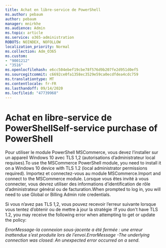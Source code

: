 ```yaml
---
title: Achat en libre-service de PowerShell
ms.author: pebaum
author: pebaum
manager: mnirkhe
ms.audience: Admin
ms.topic: article
ms.service: o365-administration
ROBOTS: NOINDEX, NOFOLLOW
localization_priority: Normal
ms.collection: Adm_O365
ms.custom:
- "9001212"
- "3516"
ms.openlocfilehash: e6cc504ebef19cbe78f576d9b207fe2d951d0ef5
ms.sourcegitcommit: c6692ce0fa1358ec3529e59ca0ecdfdea4cdc759
ms.translationtype: MT
ms.contentlocale: fr-FR
ms.lasthandoff: 09/14/2020
ms.locfileid: "47739968"
---
```

# <a name="self-service-purchase-of-powershell"></a><span data-ttu-id="2f7a9-102">Achat en libre-service de PowerShell</span><span class="sxs-lookup"><span data-stu-id="2f7a9-102">Self-service purchase of PowerShell</span></span>

<span data-ttu-id="2f7a9-103">Pour utiliser le module PowerShell MSCommerce, vous devez l’installer sur un appareil Windows 10 avec TLS 1,2 (autorisations d’administrateur local requises).</span><span class="sxs-lookup"><span data-stu-id="2f7a9-103">To use the MSCommerce PowerShell module, you need to install it on a Windows 10 device with TLS 1.2 (local administrator permissions required).</span></span>  <span data-ttu-id="2f7a9-104">Importez et connectez-vous au module MSCommerce.</span><span class="sxs-lookup"><span data-stu-id="2f7a9-104">Import and connect to the MSCommerce module.</span></span>  <span data-ttu-id="2f7a9-105">Lorsque vous êtes invité à vous connecter, vous devrez utiliser des informations d’identification de rôle d’administrateur général ou de facturation.</span><span class="sxs-lookup"><span data-stu-id="2f7a9-105">When prompted to log in, you will need to use Global or Billing Admin role credentials.</span></span>  

<span data-ttu-id="2f7a9-106">Si vous n’avez pas TLS 1,2, vous pouvez recevoir l’erreur suivante lorsque vous tentez d’obtenir ou de mettre à jour la stratégie :</span><span class="sxs-lookup"><span data-stu-id="2f7a9-106">If you don't have TLS 1.2, you may receive the following error when attempting to get or update the policy:</span></span>

<span data-ttu-id="2f7a9-107">*ErrorMessage-la connexion sous-jacente a été fermée : une erreur inattendue s’est produite lors de l’envoi*.</span><span class="sxs-lookup"><span data-stu-id="2f7a9-107">*ErrorMessage -The underlying connection was closed: An unexpected error occurred on a send*.</span></span>



